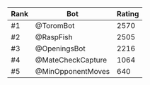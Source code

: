 Rank|Bot|Rating
---|---|---
#1|@ToromBot|2570
#2|@RaspFish|2505
#3|@OpeningsBot|2216
#4|@MateCheckCapture|1064
#5|@MinOpponentMoves|640

